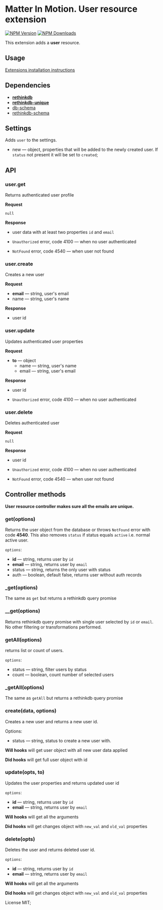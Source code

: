 # Matter In Motion. User resource extension

[![NPM Version](https://img.shields.io/npm/v/mm-user.svg?style=flat-square)](https://www.npmjs.com/package/mm-user)
[![NPM Downloads](https://img.shields.io/npm/dt/mm-user.svg?style=flat-square)](https://www.npmjs.com/package/mm-user)

This extension adds a __user__ resource.

## Usage

[Extensions installation instructions](https://github.com/matter-in-motion/mm/blob/master/docs/extensions.md)

## Dependencies

* __[rethinkdb](https://github.com/matter-in-motion/mm-rethinkdb)__
* __[rethinkdb-unique](https://github.com/matter-in-motion/mm-rethinkdb-unique)__
* [db-schema](https://github.com/matter-in-motion/mm-db-schema)
* [rethinkdb-schema](https://github.com/matter-in-motion/mm-rethinkdb-schema)

## Settings

Adds `user` to the settings.

* new — object, properties that will be added to the newly created user. If `status` not present it will be set to `created`;

## API

### user.get

Returns authenticated user profile

**Request**

`null`

**Response**

* user data with at least two properties `id` and `email`

* `Unauthorized` error, code 4100 — when no user authenticated
* `NotFound` error, code 4540 — when user not found

### user.create

Creates a new user

**Request**

* **email** — string, user's email
* name — string, user's name

**Response**

* user id

### user.update

Updates authenticated user properties

**Request**

* **to** — object
  - name — string, user's name
  - email — string, user's email

**Response**

* user id

* `Unauthorized` error, code 4100 — when no user authenticated

### user.delete

Deletes authenticated user

**Request**

`null`

**Response**

* user id

* `Unauthorized` error, code 4100 — when no user authenticated
* `NotFound` error, code 4540 — when user not found


## Controller methods

**User resource controller makes sure all the emails are unique.**

### get(options)

Returns the user object from the database or throws `NotFound` error with code **4540**. This also removes `status` if status equals `active` i.e. normal active user.

`options`:

* **id** — string, returns user by `id`
* **email** — string, returns user by `email`
* status — string, returns the only user with status
* auth — boolean, default false, returns user without auth records

### _get(options)

The same as `get` but returns a rethinkdb query promise

### __get(options)

Returns rethinkdb query promise with single user selected by `id` or `email`. No other filtering or transformations performed.

### getAll(options)

returns list or count of users.

`options`:

* status — string, filter users by status
* count — boolean, count number of selected users

### _getAll(options)

The same as `getAll` but returns a rethinkdb query promise

### create(data, options)

Creates a new user and returns a new user id.

Options:

* status — string, status to create a new user with.

**Will hooks** will get user object with all new user data applied

**Did hooks** will get full user object with id

### update(opts, to)

Updates the user properties and returns updated user id

`options`:
* **id** — string, returns user by `id`
* **email** — string, returns user by `email`

**Will hooks** will get all the arguments

**Did hooks** will get changes object with `new_val` and `old_val` properties

### delete(opts)

Deletes the user and returns deleted user id.

`options`:
* **id** — string, returns user by `id`
* **email** — string, returns user by `email`

**Will hooks** will get all the arguments

**Did hooks** will get changes object with `new_val` and `old_val` properties

License MIT;
